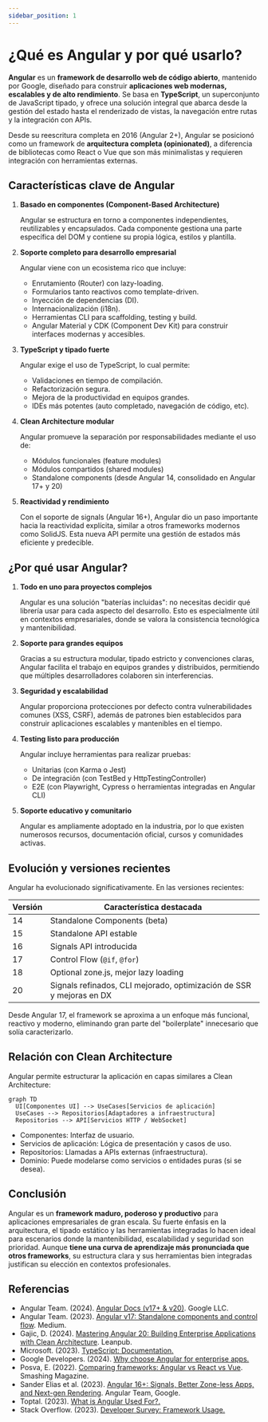 ```yaml
---
sidebar_position: 1
---
```


# ¿Qué es Angular y por qué usarlo?

**Angular** es un **framework de desarrollo web de código abierto**, mantenido por Google, diseñado para construir **aplicaciones web modernas, escalables y de alto rendimiento**. Se basa en **TypeScript**, un superconjunto de JavaScript tipado, y ofrece una solución integral que abarca desde la gestión del estado hasta el renderizado de vistas, la navegación entre rutas y la integración con APIs.

Desde su reescritura completa en 2016 (Angular 2+), Angular se posicionó como un framework de **arquitectura completa (opinionated)**, a diferencia de bibliotecas como React o Vue que son más minimalistas y requieren integración con herramientas externas.

## Características clave de Angular

1. **Basado en componentes (Component-Based Architecture)**

   Angular se estructura en torno a componentes independientes, reutilizables y encapsulados. Cada componente gestiona una parte específica del DOM y contiene su propia lógica, estilos y plantilla.

2. **Soporte completo para desarrollo empresarial**

   Angular viene con un ecosistema rico que incluye:

   - Enrutamiento (Router) con lazy-loading.
   - Formularios tanto reactivos como template-driven.
   - Inyección de dependencias (DI).
   - Internacionalización (i18n).
   - Herramientas CLI para scaffolding, testing y build.
   - Angular Material y CDK (Component Dev Kit) para construir interfaces modernas y accesibles.

3. **TypeScript y tipado fuerte**

   Angular exige el uso de TypeScript, lo cual permite:

   - Validaciones en tiempo de compilación.
   - Refactorización segura.
   - Mejora de la productividad en equipos grandes.
   - IDEs más potentes (auto completado, navegación de código, etc).

4. **Clean Architecture modular**

   Angular promueve la separación por responsabilidades mediante el uso de:

   - Módulos funcionales (feature modules)
   - Módulos compartidos (shared modules)
   - Standalone components (desde Angular 14, consolidado en Angular 17+ y 20)

5. **Reactividad y rendimiento**

   Con el soporte de signals (Angular 16+), Angular dio un paso importante hacia la reactividad explícita, similar a otros frameworks modernos como SolidJS. Esta nueva API permite una gestión de estados más eficiente y predecible.

## ¿Por qué usar Angular?

1. **Todo en uno para proyectos complejos**

   Angular es una solución "baterías incluidas": no necesitas decidir qué librería usar para cada aspecto del desarrollo. Esto es especialmente útil en contextos empresariales, donde se valora la consistencia tecnológica y mantenibilidad.

2. **Soporte para grandes equipos**

   Gracias a su estructura modular, tipado estricto y convenciones claras, Angular facilita el trabajo en equipos grandes y distribuidos, permitiendo que múltiples desarrolladores colaboren sin interferencias.

3. **Seguridad y escalabilidad**

   Angular proporciona protecciones por defecto contra vulnerabilidades comunes (XSS, CSRF), además de patrones bien establecidos para construir aplicaciones escalables y mantenibles en el tiempo.

4. **Testing listo para producción**

   Angular incluye herramientas para realizar pruebas:

   - Unitarias (con Karma o Jest)
   - De integración (con TestBed y HttpTestingController)
   - E2E (con Playwright, Cypress o herramientas integradas en Angular CLI)

5. **Soporte educativo y comunitario**

   Angular es ampliamente adoptado en la industria, por lo que existen numerosos recursos, documentación oficial, cursos y comunidades activas.

## Evolución y versiones recientes

Angular ha evolucionado significativamente. En las versiones recientes:

|Versión|Característica destacada|
|--|--|
|14|Standalone Components (beta)|
|15|Standalone API estable|
|16|Signals API introducida|
|17|Control Flow (`@if`, `@for`)|
|18|Optional zone.js, mejor lazy loading|
|20|Signals refinados, CLI mejorado, optimización de SSR y mejoras en DX|

Desde Angular 17, el framework se aproxima a un enfoque más funcional, reactivo y moderno, eliminando gran parte del "boilerplate" innecesario que solía caracterizarlo.

## Relación con Clean Architecture

Angular permite estructurar la aplicación en capas similares a Clean Architecture:

```mermaid
graph TD
  UI[Componentes UI] --> UseCases[Servicios de aplicación]
  UseCases --> Repositorios[Adaptadores a infraestructura]
  Repositorios --> API[Servicios HTTP / WebSocket]
```

- Componentes: Interfaz de usuario.
- Servicios de aplicación: Lógica de presentación y casos de uso.
- Repositorios: Llamadas a APIs externas (infraestructura).
- Dominio: Puede modelarse como servicios o entidades puras (si se desea).

## Conclusión

Angular es un **framework maduro, poderoso y productivo** para aplicaciones empresariales de gran escala. Su fuerte énfasis en la arquitectura, el tipado estático y las herramientas integradas lo hacen ideal para escenarios donde la mantenibilidad, escalabilidad y seguridad son prioridad. Aunque **tiene una curva de aprendizaje más pronunciada que otros frameworks**, su estructura clara y sus herramientas bien integradas justifican su elección en contextos profesionales.

## Referencias

- Angular Team. (2024). [Angular Docs (v17+ & v20)](https://angular.dev). Google LLC.
- Angular Team. (2023). [Angular v17: Standalone components and control flow](https://blog.angular.io/angular-v17-why-it-matters-129e5a50c4c2). Medium.
- Gajic, D. (2024). [Mastering Angular 20: Building Enterprise Applications with Clean Architecture](https://leanpub.com/mastering-angular20). Leanpub.
- Microsoft. (2023). [TypeScript: Documentation.](https://www.typescriptlang.org/docs/)
- Google Developers. (2024). [Why choose Angular for enterprise apps.](https://web.dev/angular)
- Posva, E. (2022). [Comparing frameworks: Angular vs React vs Vue](https://www.smashingmagazine.com/2022/11/angular-react-vue-comparison/). Smashing Magazine.
- Sander Elias et al. (2023). [Angular 16+: Signals, Better Zone-less Apps, and Next-gen Rendering](https://blog.angular.io/angular-v16-is-here-4d7a28ec680d). Angular Team, Google.
- Toptal. (2023). [What is Angular Used For?.](https://www.toptal.com/angular/angular)
- Stack Overflow. (2023). [Developer Survey: Framework Usage.](https://survey.stackoverflow.co/2023/#section-most-popular-technologies)
